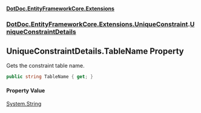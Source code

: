 #### [DotDoc\.EntityFrameworkCore\.Extensions](Home.md 'Home')
### [DotDoc\.EntityFrameworkCore\.Extensions\.UniqueConstraint](DotDoc.EntityFrameworkCore.Extensions.UniqueConstraint.md 'DotDoc\.EntityFrameworkCore\.Extensions\.UniqueConstraint').[UniqueConstraintDetails](UniqueConstraintDetails.md 'DotDoc\.EntityFrameworkCore\.Extensions\.UniqueConstraint\.UniqueConstraintDetails')

## UniqueConstraintDetails\.TableName Property

Gets the constraint table name\.

```csharp
public string TableName { get; }
```

#### Property Value
[System\.String](https://learn.microsoft.com/en-us/dotnet/api/system.string 'System\.String')
